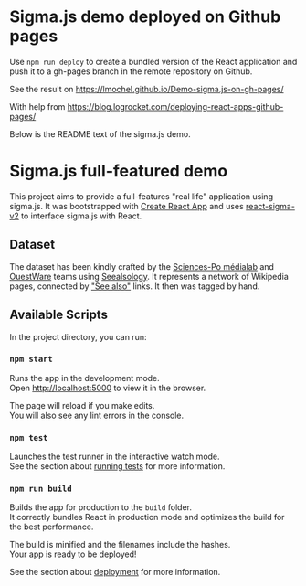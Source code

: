 # Sigma.js demo deployed on Github pages

Use `npm run deploy` to create a bundled version of the React application and push it to a gh-pages branch in the remote repository on Github.

See the result on https://lmochel.github.io/Demo-sigma.js-on-gh-pages/

With help from https://blog.logrocket.com/deploying-react-apps-github-pages/

Below is the README text of the sigma.js demo.

# Sigma.js full-featured demo

This project aims to provide a full-features "real life" application using sigma.js. It was bootstrapped with [Create React App](https://github.com/facebook/create-react-app) and uses [react-sigma-v2](https://github.com/sim51/react-sigma-v2) to interface sigma.js with React.

## Dataset

The dataset has been kindly crafted by the [Sciences-Po médialab](https://medialab.sciencespo.fr/) and [OuestWare](https://www.ouestware.com/en/) teams using [Seealsology](https://densitydesign.github.io/strumentalia-seealsology/). It represents a network of Wikipedia pages, connected by ["See also"](https://en.wikipedia.org/wiki/See_also) links. It then was tagged by hand.

## Available Scripts

In the project directory, you can run:

### `npm start`

Runs the app in the development mode.\
Open [http://localhost:5000](http://localhost:5000) to view it in the browser.

The page will reload if you make edits.\
You will also see any lint errors in the console.

### `npm test`

Launches the test runner in the interactive watch mode.\
See the section about [running tests](https://facebook.github.io/create-react-app/docs/running-tests) for more information.

### `npm run build`

Builds the app for production to the `build` folder.\
It correctly bundles React in production mode and optimizes the build for the best performance.

The build is minified and the filenames include the hashes.\
Your app is ready to be deployed!

See the section about [deployment](https://facebook.github.io/create-react-app/docs/deployment) for more information.
